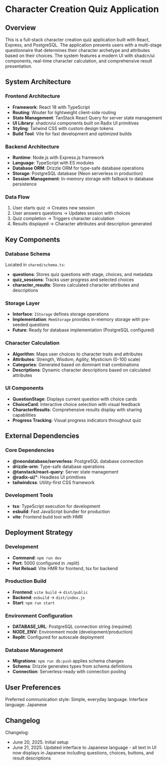 # Character Creation Quiz Application

## Overview

This is a full-stack character creation quiz application built with React, Express, and PostgreSQL. The application presents users with a multi-stage questionnaire that determines their character archetype and attributes based on their choices. The system features a modern UI with shadcn/ui components, real-time character calculation, and comprehensive result presentation.

## System Architecture

### Frontend Architecture
- **Framework**: React 18 with TypeScript
- **Routing**: Wouter for lightweight client-side routing
- **State Management**: TanStack React Query for server state management
- **UI Library**: shadcn/ui components built on Radix UI primitives
- **Styling**: Tailwind CSS with custom design tokens
- **Build Tool**: Vite for fast development and optimized builds

### Backend Architecture
- **Runtime**: Node.js with Express.js framework
- **Language**: TypeScript with ES modules
- **Database ORM**: Drizzle ORM for type-safe database operations
- **Storage**: PostgreSQL database (Neon serverless in production)
- **Session Management**: In-memory storage with fallback to database persistence

### Data Flow
1. User starts quiz → Creates new session
2. User answers questions → Updates session with choices
3. Quiz completion → Triggers character calculation
4. Results displayed → Character attributes and description generated

## Key Components

### Database Schema
Located in `shared/schema.ts`:
- **questions**: Stores quiz questions with stage, choices, and metadata
- **quiz_sessions**: Tracks user progress and selected choices
- **character_results**: Stores calculated character attributes and descriptions

### Storage Layer
- **Interface**: `IStorage` defines storage operations
- **Implementation**: `MemStorage` provides in-memory storage with pre-seeded questions
- **Future**: Ready for database implementation (PostgreSQL configured)

### Character Calculation
- **Algorithm**: Maps user choices to character traits and attributes
- **Attributes**: Strength, Wisdom, Agility, Mysticism (0-100 scale)
- **Categories**: Generated based on dominant trait combinations
- **Descriptions**: Dynamic character descriptions based on calculated attributes

### UI Components
- **QuestionStage**: Displays current question with choice cards
- **ChoiceCard**: Interactive choice selection with visual feedback
- **CharacterResults**: Comprehensive results display with sharing capabilities
- **Progress Tracking**: Visual progress indicators throughout quiz

## External Dependencies

### Core Dependencies
- **@neondatabase/serverless**: PostgreSQL database connection
- **drizzle-orm**: Type-safe database operations
- **@tanstack/react-query**: Server state management
- **@radix-ui/***: Headless UI primitives
- **tailwindcss**: Utility-first CSS framework

### Development Tools
- **tsx**: TypeScript execution for development
- **esbuild**: Fast JavaScript bundler for production
- **vite**: Frontend build tool with HMR

## Deployment Strategy

### Development
- **Command**: `npm run dev`
- **Port**: 5000 (configured in .replit)
- **Hot Reload**: Vite HMR for frontend, tsx for backend

### Production Build
- **Frontend**: `vite build` → `dist/public`
- **Backend**: `esbuild` → `dist/index.js`
- **Start**: `npm run start`

### Environment Configuration
- **DATABASE_URL**: PostgreSQL connection string (required)
- **NODE_ENV**: Environment mode (development/production)
- **Replit**: Configured for autoscale deployment

### Database Management
- **Migrations**: `npm run db:push` applies schema changes
- **Schema**: Drizzle generates types from schema definitions
- **Connection**: Serverless-ready with connection pooling

## User Preferences

Preferred communication style: Simple, everyday language.
Interface language: Japanese

## Changelog

Changelog:
- June 20, 2025. Initial setup
- June 21, 2025. Updated interface to Japanese language - all text in UI now displays in Japanese including questions, choices, buttons, and result descriptions